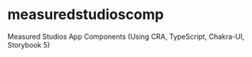 # measuredstudioscomp
Measured Studios App Components (Using CRA, TypeScript, Chakra-UI, Storybook 5)
